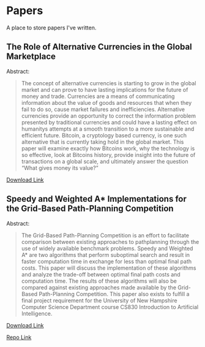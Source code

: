 # Papers
A place to store papers I've written.

## The Role of Alternative Currencies in the Global Marketplace
Abstract:
>The concept of alternative currencies is starting to grow in the global market and can prove
to have lasting implications for the future of money and trade. Currencies are a means of
communicating information about the value of goods and resources that when they fail to do so,
cause market failures and inefficiencies. Alternative currencies provide an opportunity to correct
the information problem presented by traditional currencies and could have a lasting effect on
humanitys attempts at a smooth transition to a more sustainable and efficient future. Bitcoin,
a cryptology based currency, is one such alternative that is currently taking hold in the global
market. This paper will examine exactly how Bitcoins work, why the technology is so effective,
look at Bitcoins history, provide insight into the future of transactions on a global scale, and
ultimately answer the question “What gives money its value?”

[Download Link](http://www.maxrenke.com/bitcoin_research.pdf)

## Speedy and Weighted A* Implementations for the Grid-Based Path-Planning Competition
Abstract:
> The Grid-Based Path-Planning Competition is an effort to
facilitate comparison between existing approaches to pathplanning through the use of widely available benchmark
problems. Speedy and Weighted A* are two algorithms that
perform suboptimal search and result in faster computation
time in exchange for less than optimal final path costs. This
paper will discuss the implementation of these algorithms and
analyze the trade-off between optimal final path costs and
computation time. The results of these algorithms will also
be compared against existing approaches made available by
the Grid-Based Path-Planning Competition. This paper also
exists to fulfill a final project requirement for the University of New Hampshire Computer Science Department course
CS830 Introduction to Artificial Intelligence.

[Download Link](http://www.maxrenke.com/gppc_2015_maxwell_renke.pdf)

[Repo Link](https://github.com/maxrenke/gppc-2015-submission)
